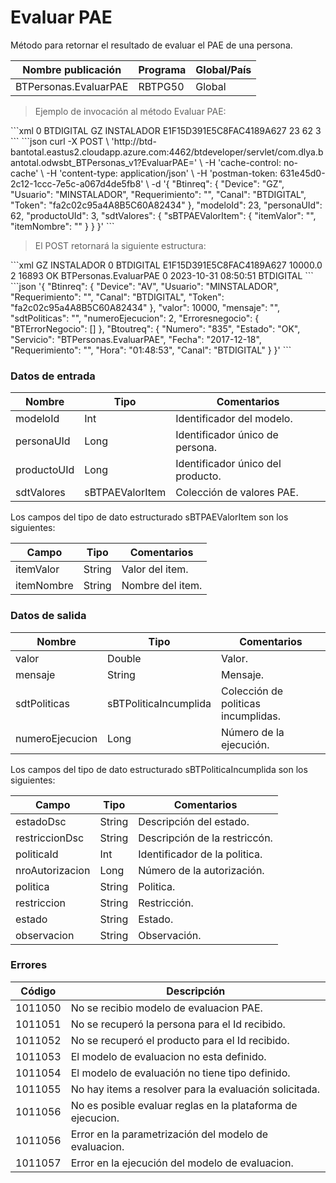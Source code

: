 # Evaluar PAE 

Método para retornar el resultado de evaluar el PAE de una persona. 

Nombre publicación | Programa | Global/País 
--------- | ----------- | ----------- 
BTPersonas.EvaluarPAE | RBTPG50 | Global 

> Ejemplo de invocación al método Evaluar PAE: 

<code-group> 
<code-block title="XML" active> 
```xml 
<soapenv:Envelope xmlns:soapenv="http://schemas.xmlsoap.org/soap/envelope/" xmlns:bts="http://uy.com.dlya.bantotal/BTSOA/"> 
   <soapenv:Header/> 
   <soapenv:Body> 
      <bts:BTPersonas.EvaluarPAE> 
         <bts:Btinreq> 
            <bts:Requerimiento>0</bts:Requerimiento> 
            <bts:Canal>BTDIGITAL</bts:Canal> 
            <bts:Device>GZ</bts:Device> 
            <bts:Usuario>INSTALADOR</bts:Usuario> 
            <bts:Token>E1F15D391E5C8FAC4189A627</bts:Token> 
         </bts:Btinreq> 
         <bts:modeloId>23</bts:modeloId> 
         <bts:personaUId>62</bts:personaUId> 
         <bts:productoUId>3</bts:productoUId> 
         <bts:sdtValores> 
            <bts:sBTPAEValorItem> 
               <bts:itemValor></bts:itemValor> 
               <bts:itemNombre></bts:itemNombre> 
            </bts:sBTPAEValorItem> 
         </bts:sdtValores> 
      </bts:BTPersonas.EvaluarPAE> 
   </soapenv:Body> 
</soapenv:Envelope> 
``` 
</code-block> 

<code-block title="JSON"> 
```json 
curl -X POST \ 
  'http://btd-bantotal.eastus2.cloudapp.azure.com:4462/btdeveloper/servlet/com.dlya.bantotal.odwsbt_BTPersonas_v1?EvaluarPAE=' \ 
  -H 'cache-control: no-cache' \ 
  -H 'content-type: application/json' \ 
  -H 'postman-token: 631e45d0-2c12-1ccc-7e5c-a067d4de5fb8' \ 
  -d '{ 
	"Btinreq": { 
		"Device": "GZ", 
		"Usuario": "MINSTALADOR", 
		"Requerimiento": "", 
		"Canal": "BTDIGITAL", 
		"Token": "fa2c02c95a4A8B5C60A82434" 
	}, 
   "modeloId": 23, 
   "personaUId": 62, 
   "productoUId": 3, 
   "sdtValores": { 
      "sBTPAEValorItem": { 
      "itemValor": "", 
      "itemNombre": "" 
      } 
   } 
}' 
``` 
</code-block> 
</code-group> 

> El POST retornará la siguiente estructura: 

<code-group> 
<code-block title="XML" active> 
```xml 
<SOAP-ENV:Envelope xmlns:SOAP-ENV="http://schemas.xmlsoap.org/soap/envelope/" xmlns:xsd="http://www.w3.org/2001/XMLSchema" xmlns:SOAP-ENC="http://schemas.xmlsoap.org/soap/encoding/" xmlns:xsi="http://www.w3.org/2001/XMLSchema-instance"> 
   <SOAP-ENV:Body> 
      <BTPersonas.EvaluarPAEResponse xmlns="http://uy.com.dlya.bantotal/BTSOA/"> 
         <Btinreq> 
            <Device>GZ</Device> 
            <Usuario>INSTALADOR</Usuario> 
            <Requerimiento>0</Requerimiento> 
            <Canal>BTDIGITAL</Canal> 
            <Token>E1F15D391E5C8FAC4189A627</Token> 
         </Btinreq> 
         <valor>10000.0</valor> 
         <mensaje/> 
         <sdtPoliticas/> 
         <numeroEjecucion>2</numeroEjecucion> 
         <Erroresnegocio></Erroresnegocio> 
         <Btoutreq> 
            <Numero>16893</Numero> 
            <Estado>OK</Estado> 
            <Servicio>BTPersonas.EvaluarPAE</Servicio> 
            <Requerimiento>0</Requerimiento> 
            <Fecha>2023-10-31</Fecha> 
            <Hora>08:50:51</Hora> 
            <Canal>BTDIGITAL</Canal> 
         </Btoutreq> 
      </BTPersonas.EvaluarPAEResponse> 
   </SOAP-ENV:Body> 
</SOAP-ENV:Envelope> 
``` 
</code-block> 

<code-block title="JSON"> 
```json 
'{ 
	"Btinreq": { 
		"Device": "AV", 
		"Usuario": "MINSTALADOR", 
		"Requerimiento": "", 
		"Canal": "BTDIGITAL", 
		"Token": "fa2c02c95a4A8B5C60A82434" 
	}, 
   "valor": 10000, 
   "mensaje": "", 
   "sdtPoliticas": "", 
   "numeroEjecucion": 2, 
   "Erroresnegocio": { 
       "BTErrorNegocio": [] 
   }, 
   "Btoutreq": { 
       "Numero": "835", 
       "Estado": "OK", 
       "Servicio": "BTPersonas.EvaluarPAE", 
       "Fecha": "2017-12-18", 
       "Requerimiento": "", 
       "Hora": "01:48:53", 
       "Canal": "BTDIGITAL" 
   } 
}' 
``` 
</code-block> 
</code-group> 

### Datos de entrada 

Nombre | Tipo | Comentarios 
--------- | ----------- | ----------- 
modeloId | Int | Identificador del modelo. 
personaUId | Long | Identificador único de persona. 
productoUId | Long | Identificador único del producto. 
sdtValores | sBTPAEValorItem | Colección de valores PAE. 

Los campos del tipo de dato estructurado sBTPAEValorItem son los siguientes: 

Campo | Tipo | Comentarios 
--------- | ----------- | ----------- 
itemValor | String | Valor del item. 
itemNombre | String | Nombre del item. 

### Datos de salida 

Nombre | Tipo | Comentarios 
--------- | ----------- | ----------- 
valor | Double | Valor. 
mensaje | String | Mensaje. 
sdtPoliticas | sBTPoliticaIncumplida | Colección de politicas incumplidas. 
numeroEjecucion | Long | Número de la ejecución. 

Los campos del tipo de dato estructurado sBTPoliticaIncumplida son los siguientes: 

Campo | Tipo | Comentarios 
--------- | ----------- | ----------- 
estadoDsc | String | Descripción del estado. 
restriccionDsc | String | Descripción de la restriccón. 
politicaId | Int | Identificador de la politica. 
nroAutorizacion | Long | Número de la autorización. 
politica | String | Politica. 
restriccion | String | Restricción. 
estado | String | Estado. 
observacion | String | Observación. 

### Errores 

Código | Descripción 
--------- | ----------- 
1011050 | No se recibio modelo de evaluacion PAE. 
1011051 | No se recuperó la persona para el Id recibido. 
1011052 | No se recuperó el producto para el Id recibido. 
1011053 | El modelo de evaluacion no esta definido. 
1011054 | El modelo de evaluación no tiene tipo definido. 
1011055 | No hay items a resolver para la evaluación solicitada. 
1011056 | No es posible evaluar reglas en la plataforma de ejecucion. 
1011056 | Error en la parametrización del modelo de evaluacion. 
1011057 | Error en la ejecución del modelo de evaluacion. 

 
